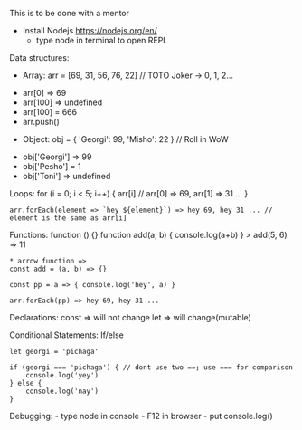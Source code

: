 This is to be done with a mentor

* Install Nodejs
  https://nodejs.org/en/
  - type node in terminal to open REPL

Data structures:
 * Array: arr = [69, 31, 56, 76, 22] // TOTO Joker -> 0, 1, 2...
  - arr[0] => 69
  - arr[100] => undefined
  - arr[100] = 666
  - arr.push(<element>)

 * Object: obj = { 'Georgi': 99, 'Misho': 22 } // Roll in WoW
  - obj['Georgi'] => 99
  - obj['Pesho'] = 1
  - obj['Toni'] => undefined

Loops:
    for (i = 0; i < 5; i++) {
      arr[i]                    // arr[0] => 69, arr[1] => 31 ...
    }

    arr.forEach(element => `hey ${element}`) => hey 69, hey 31 ... // element is the same as arr[i]

Functions:
    function <name>(<params>) {}
    function add(a, b) {
      console.log(a+b)
    }
    > add(5, 6) => 11


    * arrow function =>
    const add = (a, b) => {}

    const pp = a => { console.log('hey', a) }

    arr.forEach(pp) => hey 69, hey 31 ...

Declarations:
    const => will not change
    let => will change(mutable)

Conditional Statements:
    If/else

    let georgi = 'pichaga'

    if (georgi === 'pichaga') { // dont use two ==; use === for comparison
        console.log('yey')
    } else {
        console.log('nay')
    }

Debugging:
    - type node in console
    - F12 in browser
    - put console.log(<variable>)
